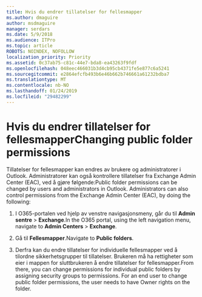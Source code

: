 ```yaml
---
title: Hvis du endrer tillatelser for fellesmapper
ms.author: dmaguire
author: msdmaguire
manager: serdars
ms.date: 5/9/2018
ms.audience: ITPro
ms.topic: article
ROBOTS: NOINDEX, NOFOLLOW
localization_priority: Priority
ms.assetid: 0c37ab75-c81c-44e7-bda8-ea43263f9fdf
ms.openlocfilehash: 048eec466031b3d4cb95cb4371fe5e877c6a5241
ms.sourcegitcommit: e2864efcfb493b6e46b662b746661a61232bdba7
ms.translationtype: MT
ms.contentlocale: nb-NO
ms.lasthandoff: 01/24/2019
ms.locfileid: "29482299"
---
```

# <a name="changing-public-folder-permissions"></a><span data-ttu-id="73a53-102">Hvis du endrer tillatelser for fellesmapper</span><span class="sxs-lookup"><span data-stu-id="73a53-102">Changing public folder permissions</span></span>

<span data-ttu-id="73a53-p101">Tillatelser for fellesmapper kan endres av brukere og administratorer i Outlook. Administratorer kan også kontrollere tillatelser fra Exchange Admin Center (EAC), ved å gjøre følgende:</span><span class="sxs-lookup"><span data-stu-id="73a53-p101">Public folder permissions can be changed by users and administrators in Outlook. Administrators can also control permissions from the Exchange Admin Center (EAC), by doing the following:</span></span>
  
1. <span data-ttu-id="73a53-105">I O365-portalen ved hjelp av venstre navigasjonsmeny, går du til **Admin sentre** \> **Exchange**.</span><span class="sxs-lookup"><span data-stu-id="73a53-105">In the O365 portal, using the left navigation menu, navigate to **Admin Centers** \> **Exchange**.</span></span>
    
2. <span data-ttu-id="73a53-106">Gå til **Fellesmapper**.</span><span class="sxs-lookup"><span data-stu-id="73a53-106">Navigate to **Public folders**.</span></span>
    
3. <span data-ttu-id="73a53-p102">Derfra kan du endre tillatelser for individuelle fellesmapper ved å tilordne sikkerhetsgrupper til tillatelser. Brukeren må ha rettigheter som eier i mappen for sluttbrukeren å endre tillatelser for fellesmapper.</span><span class="sxs-lookup"><span data-stu-id="73a53-p102">From there, you can change permissions for individual public folders by assigning security groups to permissions. For an end user to change public folder permissions, the user needs to have Owner rights on the folder.</span></span>
    

